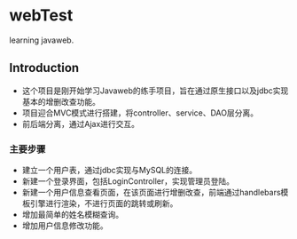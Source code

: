 # webTest
learning javaweb.
## Introduction
* 这个项目是刚开始学习Javaweb的练手项目，旨在通过原生接口以及jdbc实现基本的增删改查功能。
* 项目迎合MVC模式进行搭建，将controller、service、DAO层分离。
* 前后端分离，通过Ajax进行交互。
### 主要步骤

* 建立一个用户表，通过jdbc实现与MySQL的连接。
* 新建一个登录界面，包括LoginController，实现管理员登陆。
* 新建一个用户信息查看页面，在该页面进行增删改查，前端通过handlebars模板引擎进行渲染，不进行页面的跳转或刷新。
* 增加最简单的姓名模糊查询。
* 增加用户信息修改功能。
